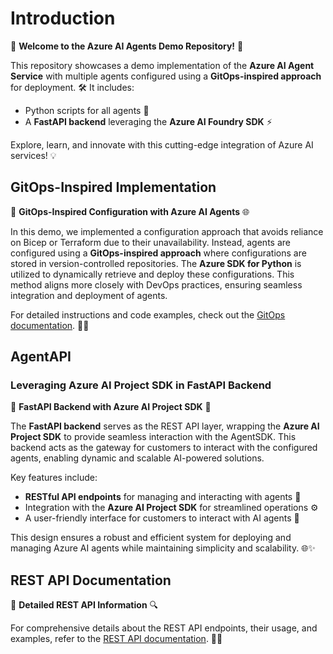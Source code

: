 # Introduction

🚀 **Welcome to the Azure AI Agents Demo Repository!** 🌟

This repository showcases a demo implementation of the **Azure AI Agent Service** with multiple agents configured using a **GitOps-inspired approach** for deployment. 🛠️ It includes:

- Python scripts for all agents 🤖
- A **FastAPI backend** leveraging the **Azure AI Foundry SDK** ⚡

Explore, learn, and innovate with this cutting-edge integration of Azure AI services! 💡

## GitOps-Inspired Implementation

🔧 **GitOps-Inspired Configuration with Azure AI Agents** 🌐

In this demo, we implemented a configuration approach that avoids reliance on Bicep or Terraform due to their unavailability. Instead, agents are configured using a **GitOps-inspired approach** where configurations are stored in version-controlled repositories. The **Azure SDK for Python** is utilized to dynamically retrieve and deploy these configurations. This method aligns more closely with DevOps practices, ensuring seamless integration and deployment of agents.

For detailed instructions and code examples, check out the [GitOps documentation](GITOPS.md). 📖✨

<!-- ## Architecture

![Architecture Diagram](diagram/architecture.png) -->

## AgentAPI

### Leveraging Azure AI Project SDK in FastAPI Backend

🌟 **FastAPI Backend with Azure AI Project SDK** 🚀

The **FastAPI backend** serves as the REST API layer, wrapping the **Azure AI Project SDK** to provide seamless interaction with the AgentSDK. This backend acts as the gateway for customers to interact with the configured agents, enabling dynamic and scalable AI-powered solutions.

Key features include:

- **RESTful API endpoints** for managing and interacting with agents 🔄
- Integration with the **Azure AI Project SDK** for streamlined operations ⚙️
- A user-friendly interface for customers to interact with AI agents 🤝

This design ensures a robust and efficient system for deploying and managing Azure AI agents while maintaining simplicity and scalability. 🌐✨

##

## REST API Documentation

📄 **Detailed REST API Information** 🔍

For comprehensive details about the REST API endpoints, their usage, and examples, refer to the [REST API documentation](RESTAPI.md). 📘✨